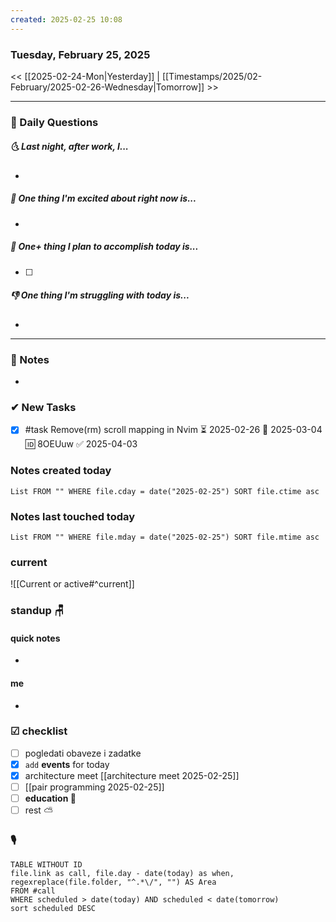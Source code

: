 ```yaml
---
created: 2025-02-25 10:08
---
```

### Tuesday, February 25, 2025

<< [[2025-02-24-Mon|Yesterday]] | [[Timestamps/2025/02-February/2025-02-26-Wednesday|Tomorrow]] >>

___
### 📅 Daily Questions
##### 🌜 **Last night, after work, I...**
- 

##### 🙌 **One thing I'm excited about right now is...**
- 

##### 🚀 **One+ thing I plan to accomplish today is...**
- [ ] 

##### 👎 **One thing I'm struggling with today is...**
- 

---
### 📝 Notes
- 
### ✔ New Tasks
- [x] #task Remove(rm) scroll mapping in Nvim ⏳ 2025-02-26 📅 2025-03-04 🆔 8OEUuw ✅ 2025-04-03

### Notes created today
```dataview
List FROM "" WHERE file.cday = date("2025-02-25") SORT file.ctime asc
```

### Notes last touched today
```dataview
List FROM "" WHERE file.mday = date("2025-02-25") SORT file.mtime asc
`````
### **current**
![[Current or active#^current]]

### **standup** 🪑

#### quick notes
- 
#### me 
- 

### ☑ **checklist**
- [ ] pogledati  obaveze i zadatke
- [x] `add` **events** for today
- [x] architecture meet [[architecture meet 2025-02-25]]
- [ ] [[pair programming 2025-02-25]]
- [ ] **education 🎒**
- [ ] rest ⛅ 

### 🎙
```dataview
TABLE WITHOUT ID
file.link as call, file.day - date(today) as when, regexreplace(file.folder, "^.*\/", "") AS Area
FROM #call
WHERE scheduled > date(today) AND scheduled < date(tomorrow)
sort scheduled DESC
```
